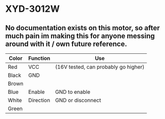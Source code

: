 # XYD-3012W
No documentation exists on this motor, so after much pain im making this for anyone messing around with it / own future reference.
-----
Color | Function | Use |
--- | --- | --- |
Red | VCC | (16V tested, can probably go higher) |
Black  | GND | |
Brown | | |
Blue  | Enable | GND to enable |
White | Direction | GND or disconnect |
Green | | |
